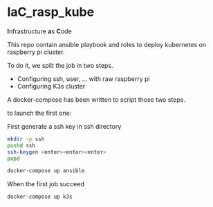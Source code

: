 # IaC_rasp_kube

**I**nfrastructure **a**s **C**ode

This repo contain ansible playbook and roles to deploy kubernetes on raspberry pi cluster.

To do it, we split the job in two steps.

- Configuring ssh, user, ... with raw raspberry pi
- Configuring K3s cluster

A docker-compose has been written to script those two steps.

to launch the first one:

First generate a ssh key in ssh directory

```bash
mkdir -p ssh
pushd ssh
ssh-keygen <enter><enter><enter>
popd
```

```bash
docker-compose up ansible
```

When the first job succeed

```bash
docker-compose up k3s
```
